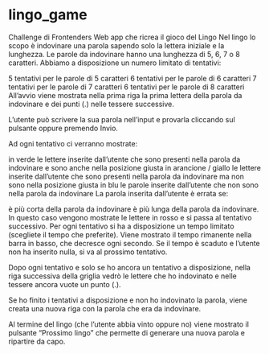 # lingo_game
Challenge di Frontenders
Web app che ricrea il gioco del Lingo
Nel lingo lo scopo è indovinare una parola sapendo solo la lettera iniziale e la lunghezza. Le parole da indovinare hanno una lunghezza di 5, 6, 7 o 8 caratteri. Abbiamo a disposizione un numero limitato di tentativi:

5 tentativi per le parole di 5 caratteri
6 tentativi per le parole di 6 caratteri
7 tentativi per le parole di 7 caratteri
6 tentativi per le parole di 8 caratteri
All’avvio viene mostrata nella prima riga la prima lettera della parola da indovinare e dei punti (.) nelle tessere successive.

L’utente può scrivere la sua parola nell’input e provarla cliccando sul pulsante oppure premendo Invio.

Ad ogni tentativo ci verranno mostrate:

in verde le lettere inserite dall’utente che sono presenti nella parola da indovinare e sono anche nella posizione giusta
in arancione / giallo le lettere inserite dall’utente che sono presenti nella parola da indovinare ma non sono nella posizione giusta
in blu le parole inserite dall’utente che non sono nella parola da indovinare
La parola inserita dall’utente è errata se:

è più corta della parola da indovinare
è più lunga della parola da indovinare.
In questo caso vengono mostrate le lettere in rosso e si passa al tentativo successivo.
Per ogni tentativo si ha a disposizione un tempo limitato (scegliete il tempo che preferite). Viene mostrato il tempo rimanente nella barra in basso, che decresce ogni secondo. Se il tempo è scaduto e l’utente non ha inserito nulla, si va al prossimo tentativo.

Dopo ogni tentativo e solo se ho ancora un tentativo a disposizione, nella riga successiva della griglia vedrò le lettere che ho indovinato e nelle tessere ancora vuote un punto (.).

Se ho finito i tentativi a disposizione e non ho indovinato la parola, viene creata una nuova riga con la parola che era da indovinare.

Al termine del lingo (che l’utente abbia vinto oppure no) viene mostrato il pulsante “Prossimo lingo” che permette di generare una nuova parola e ripartire da capo.
